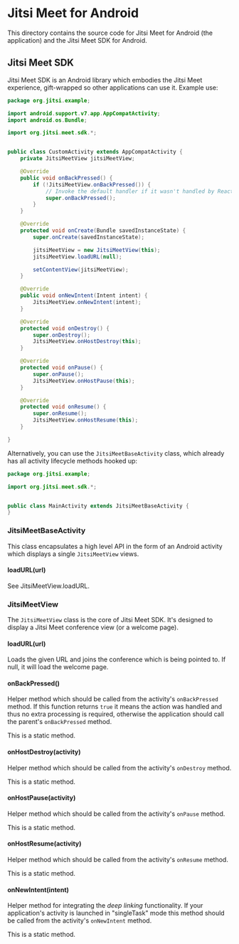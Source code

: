 # Jitsi Meet for Android

This directory contains the source code for Jitsi Meet for Android (the
application) and the Jitsi Meet SDK for Android.

## Jitsi Meet SDK

Jitsi Meet SDK is an Android library which embodies the Jitsi Meet experience,
gift-wrapped so other applications can use it. Example use:

```java
package org.jitsi.example;

import android.support.v7.app.AppCompatActivity;
import android.os.Bundle;

import org.jitsi.meet.sdk.*;


public class CustomActivity extends AppCompatActivity {
    private JitsiMeetView jitsiMeetView;

    @Override
    public void onBackPressed() {
        if (!JitsiMeetView.onBackPressed()) {
            // Invoke the default handler if it wasn't handled by React.
            super.onBackPressed();
        }
    }

    @Override
    protected void onCreate(Bundle savedInstanceState) {
        super.onCreate(savedInstanceState);

        jitsiMeetView = new JitsiMeetView(this);
        jitsiMeetView.loadURL(null);

        setContentView(jitsiMeetView);
    }

    @Override
    public void onNewIntent(Intent intent) {
        JitsiMeetView.onNewIntent(intent);
    }

    @Override
    protected void onDestroy() {
        super.onDestroy();
        JitsiMeetView.onHostDestroy(this);
    }

    @Override
    protected void onPause() {
        super.onPause();
        JitsiMeetView.onHostPause(this);
    }

    @Override
    protected void onResume() {
        super.onResume();
        JitsiMeetView.onHostResume(this);
    }

}
```

Alternatively, you can use the `JitsiMeetBaseActivity` class, which already has
all activity lifecycle methods hooked up:

```java
package org.jitsi.example;

import org.jitsi.meet.sdk.*;


public class MainActivity extends JitsiMeetBaseActivity {
}

```

### JitsiMeetBaseActivity

This class encapsulates a high level API in the form of an Android activity
which displays a single `JitsiMeetView` views.

#### loadURL(url)

See JitsiMeetView.loadURL.


### JitsiMeetView

The `JitsiMeetView` class is the core of Jitsi Meet SDK. It's designed to
display a Jitsi Meet conference view (or a welcome page).

#### loadURL(url)

Loads the given URL and joins the conference which is being pointed to. If null,
it will load the welcome page.

#### onBackPressed()

Helper method which should be called from the activity's `onBackPressed` method.
If this function returns `true` it means the action was handled and thus no
extra processing is required, otherwise the application should call the parent's
`onBackPressed` method.

This is a static method.

#### onHostDestroy(activity)

Helper method which should be called from the activity's `onDestroy` method.

This is a static method.

#### onHostPause(activity)

Helper method which should be called from the activity's `onPause` method.

This is a static method.

#### onHostResume(activity)

Helper method which should be called from the activity's `onResume` method.

This is a static method.

#### onNewIntent(intent)

Helper method for integrating the *deep linking* functionality. If your
application's activity is launched in "singleTask" mode this method should
be called from the activity's `onNewIntent` method.

This is a static method.

